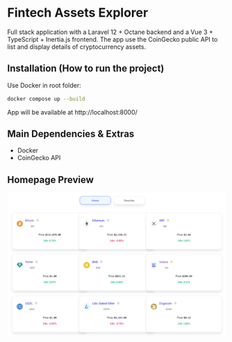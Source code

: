 # Fintech Assets Explorer

Full stack application with a Laravel 12 + Octane backend and a Vue 3 + TypeScript + Inertia.js frontend.
The app use the CoinGecko public API to list and display details of cryptocurrency assets.

## Installation (How to run the project)

Use Docker in root folder:

```bash
docker compose up --build
```

App will be available at http://localhost:8000/

## Main Dependencies & Extras

- Docker
- CoinGecko API

## Homepage Preview

![alt text](<homepage preview.png>)